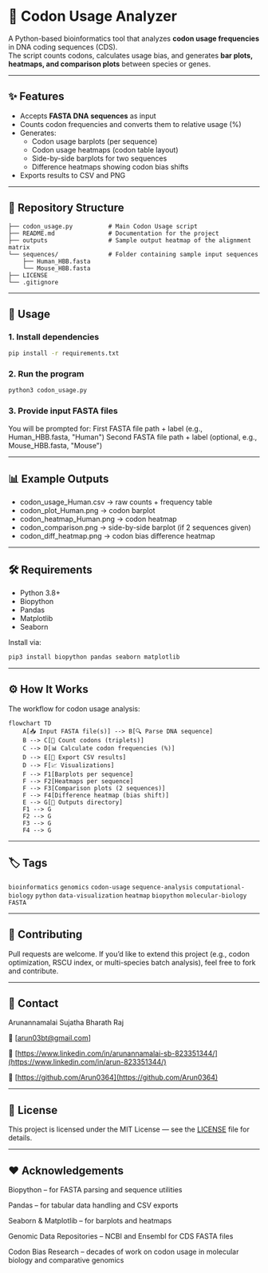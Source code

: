 # 🧬 Codon Usage Analyzer

A Python-based bioinformatics tool that analyzes **codon usage frequencies** in DNA coding sequences (CDS).  
The script counts codons, calculates usage bias, and generates **bar plots, heatmaps, and comparison plots** between species or genes.  

---

## ✨ Features
- Accepts **FASTA DNA sequences** as input  
- Counts codon frequencies and converts them to relative usage (%)  
- Generates:
  - Codon usage barplots (per sequence)
  - Codon usage heatmaps (codon table layout)
  - Side-by-side barplots for two sequences
  - Difference heatmaps showing codon bias shifts
- Exports results to CSV and PNG  

---

## 📂 Repository Structure
```CodonUsageAnalyzer/
├── codon_usage.py          # Main Codon Usage script 
├── README.md               # Documentation for the project
├── outputs                 # Sample output heatmap of the alignment matrix               
└── sequences/              # Folder containing sample input sequences
    ├── Human_HBB.fasta
    └── Mouse_HBB.fasta
├── LICENSE
└── .gitignore
```

---

## 🚀 Usage

### 1. Install dependencies
```bash
pip install -r requirements.txt
```
### 2. Run the program
```bash
python3 codon_usage.py
```

### 3. Provide input FASTA files
You will be prompted for:
First FASTA file path + label (e.g., Human_HBB.fasta, "Human")
Second FASTA file path + label (optional, e.g., Mouse_HBB.fasta, "Mouse")

---

## 📊 Example Outputs

+ codon_usage_Human.csv → raw counts + frequency table
+ codon_plot_Human.png → codon barplot
+ codon_heatmap_Human.png → codon heatmap
+ codon_comparison.png → side-by-side barplot (if 2 sequences given)
+ codon_diff_heatmap.png → codon bias difference heatmap

---

## 🛠️ Requirements
* Python 3.8+
* Biopython
* Pandas
* Matplotlib
* Seaborn

Install via:

```bash
pip3 install biopython pandas seaborn matplotlib

```

---

## ⚙️ How It Works

The workflow for codon usage analysis:
``` mermaid
flowchart TD
    A[📥 Input FASTA file(s)] --> B[🔍 Parse DNA sequence]
    B --> C[🧮 Count codons (triplets)]
    C --> D[📊 Calculate codon frequencies (%)]
    D --> E[💾 Export CSV results]
    D --> F[📈 Visualizations]
    F --> F1[Barplots per sequence]
    F --> F2[Heatmaps per sequence]
    F --> F3[Comparison plots (2 sequences)]
    F --> F4[Difference heatmap (bias shift)]
    E --> G[📂 Outputs directory]
    F1 --> G
    F2 --> G
    F3 --> G
    F4 --> G
```

---

## 🏷️ Tags

`bioinformatics` `genomics` `codon-usage` `sequence-analysis` `computational-biology` `python` `data-visualization` `heatmap` `biopython` `molecular-biology` `FASTA`

---

## 🤝 Contributing

Pull requests are welcome. If you’d like to extend this project (e.g., codon optimization, RSCU index, or multi-species batch analysis), feel free to fork and contribute.

---

## 👤 Contact

Arunannamalai Sujatha Bharath Raj

📧 [arun03bt@gmail.com]

🔗 [https://www.linkedin.com/in/arunannamalai-sb-823351344/](https://www.linkedin.com/in/arun-823351344/)

🐙 [https://github.com/Arun0364](https://github.com/Arun0364)

---

## 📄 License

This project is licensed under the MIT License — see the [LICENSE](LICENSE) file for details.

---

## ❤️ Acknowledgements

Biopython – for FASTA parsing and sequence utilities

Pandas – for tabular data handling and CSV exports

Seaborn & Matplotlib – for barplots and heatmaps

Genomic Data Repositories – NCBI and Ensembl for CDS FASTA files

Codon Bias Research – decades of work on codon usage in molecular biology and comparative genomics
